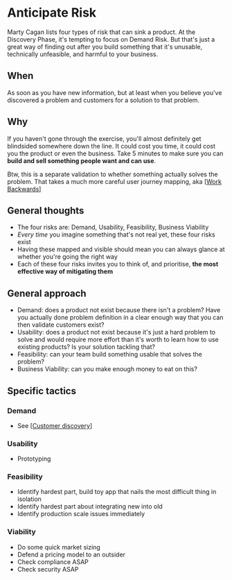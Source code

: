 # Anticipate Risk

Marty Cagan lists four types of risk that can sink a product. At the Discovery Phase, it's tempting to focus on Demand Risk. But that's just a great way of finding out after you build something that it's unusable, technically unfeasible, and harmful to your business.

## When

As soon as you have new information, but at least when you believe you've discovered a problem and customers for a solution to that problem.

## Why

If you haven't gone through the exercise, you'll almost definitely get blindsided somewhere down the line. It could cost you time, it could cost you the product or even the business. Take 5 minutes to make sure you can **build and sell something people want and can use**.

Btw, this is a separate validation to whether something actually solves the problem. That takes a much more careful user journey mapping, aka [[Work Backwards]]

## General thoughts

- The four risks are: Demand, Usability, Feasibility, Business Viability
- *Every time* you imagine something that's not real yet, these four risks exist
- Having these mapped and visible should mean you can always glance at whether you're going the right way
- Each of these four risks invites you to think of, and prioritise, **the most effective way of mitigating them**

## General approach

- Demand: does a product not exist because there isn't a problem? Have you actually done problem definition in a clear enough way that you can then validate customers exist?
- Usability: does a product not exist because it's just a hard problem to solve and would require more effort than it's worth to learn how to use existing products? Is your solution tackling that?
- Feasibility: can your team build something usable that solves the problem?
- Business Viability: can you make enough money to eat on this?

## Specific tactics

### Demand
- See [[Customer discovery]]

### Usability
- Prototyping

### Feasibility
- Identify hardest part, build toy app that nails the most difficult thing in isolation
- Identify hardest part about integrating new into old
- Identify production scale issues immediately

### Viability
- Do some quick market sizing
- Defend a pricing model to an outsider
- Check compliance ASAP
- Check security ASAP

[//begin]: # "Autogenerated link references for markdown compatibility"
[Work Backwards]: work-backwards "Work Backwards"
[Customer discovery]: customer-discovery "Customer Discovery"
[//end]: # "Autogenerated link references"